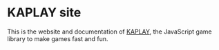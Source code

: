# KAPLAY site

This is the website and documentation of [KAPLAY](https://kaplayjs), the JavaScript game library to make games fast and fun.
